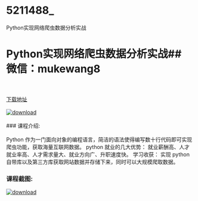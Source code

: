 # 5211488_
Python实现网络爬虫数据分析实战
# Python实现网络爬虫数据分析实战## 微信：mukewang8
<br/></br>[下载地址](http://www.36tz.cn/article/5211488 "下载地址")
<br/></br>[![download](http://36tz.cn/muke_img/2020_03_1-148-300x224.png "下载地址")](http://www.36tz.cn/article/5211488 "下载地址")
<br/></br>### 课程介绍:<br/></br>Python 作为一门面向对象的编程语言，简洁的语法使得编写数十行代码即可实现爬虫功能，获取海量互联网数据。
python 就业的几大优势：
就业薪酬高、人才就业率高、人才需求量大、就业方向广、升职速度快。
学习收获：
实现 python 自带库以及第三方库获取网站数据并存储下来，同时可以大规模爬取数据。

### 课程截图:
[![download](http://36tz.cn/muke_img/2020_03_2-140.png "下载地址")](http://www.36tz.cn/article/5211488 "下载地址")

